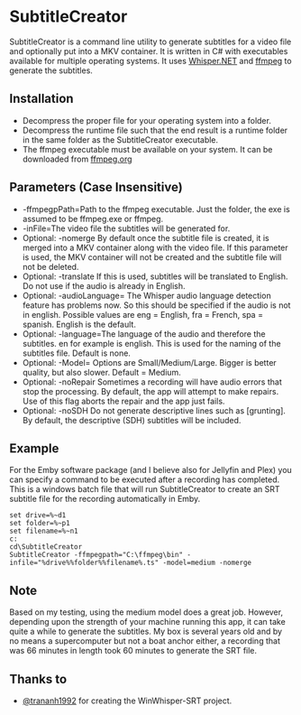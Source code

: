 # SubtitleCreator
SubtitleCreator is a command line utility to generate subtitles for a video file and optionally put into a MKV container. It is written in C# with executables available for multiple operating systems.
It uses [Whisper.NET](https://github.com/sandrohanea/whisper.net) and [ffmpeg](https://ffmpeg.org) to generate the subtitles.

## Installation
- Decompress the proper file for your operating system into a folder. 
- Decompress the runtime file such that the end result is a runtime folder in the same folder as the SubtitleCreator executable.
- The ffmpeg executable must be available on your system.  It can be downloaded from [ffmpeg.org](https://ffmpeg.org/download.html)

## Parameters (Case Insensitive)
- -ffmpegpPath=Path to the ffmpeg executable.  Just the folder, the exe is assumed to be ffmpeg.exe or ffmpeg.
- -inFile=The video file the subtitles will be generated for.
- Optional: -nomerge  By default once the subtitle file is created, it is merged into a MKV container along with the video file. If this parameter is used, the MKV container will not be created and the subtitle file will not be deleted.
- Optional: -translate  If this is used, subtitles will be translated to English.  Do not use if the audio is already in English.
- Optional: -audioLanguage=<language>  The Whisper audio language detection feature has problems now.  So this should be specified if the audio is not in english. Possible values are eng = English, fra = French, spa = spanish. English is the default.
- Optional: -language=The language of the audio and therefore the subtitles. en for example is english. This is used for the naming of the subtitles file. Default is none.
- Optional: -Model=<Language Model>  Options are Small/Medium/Large.  Bigger is better quality, but also slower. Default = Medium.
- Optional: -noRepair  Sometimes a recording will have audio errors that stop the processing.  By default, the app will attempt to make repairs.  Use of this flag aborts the repair and the app just fails.
- Optional: -noSDH Do not generate descriptive lines such as [grunting]. By default, the descriptive (SDH) subtitles will be included.
  
## Example
For the Emby software package (and I believe also for Jellyfin and Plex) you can specify a command to be executed after a recording has completed.  
This is a windows batch file that will run SubtitleCreator to create an SRT subtitle file for the recording automatically in Emby.

```
set drive=%~d1
set folder=%~p1
set filename=%~n1
c:
cd\SubtitleCreator
SubtitleCreator -ffmpegpath="C:\ffmpeg\bin" -infile="%drive%%folder%%filename%.ts" -model=medium -nomerge
```

## Note
Based on my testing, using the medium model does a great job.  However, depending upon the strength of your machine running this app, it can take quite a while to generate the subtitles.  My box is several years old and by no means a supercomputer but not a boat anchor either, a recording that was 66 minutes in length took 60 minutes to generate the SRT file.  

## Thanks to
- [@trananh1992](https://github.com/trananh1992/WinWhisper-SRT) for creating the WinWhisper-SRT project.
